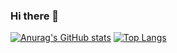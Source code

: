 ### Hi there 👋

<!--
**calvin9150/calvin9150** is a ✨ _special_ ✨ repository because its `README.md` (this file) appears on your GitHub profile.

Here are some ideas to get you started:

- 🔭 I’m currently working on ...
- 🌱 I’m currently learning ...
- 👯 I’m looking to collaborate on ...
- 🤔 I’m looking for help with ...
- 💬 Ask me about ...
- 📫 How to reach me: ...
- 😄 Pronouns: ...
- ⚡ Fun fact: ...
-->

[![Anurag's GitHub stats](https://github-readme-stats.vercel.app/api?username=calvin9150)](https://github.com/anuraghazra/github-readme-stats)
[![Top Langs](https://github-readme-stats.vercel.app/api/top-langs/?username=calvin9150)](https://github.com/anuraghazra/github-readme-stats)
